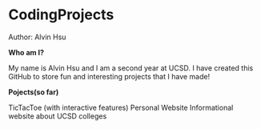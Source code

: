 # CodingProjects
Author: Alvin Hsu


**Who am I?**

My name is Alvin Hsu and I am a second year at UCSD. I have created this GitHub to store fun and interesting projects
that I have made!

**Pojects(so far)**

TicTacToe (with interactive features)
Personal Website
Informational website about UCSD colleges
